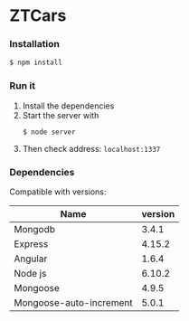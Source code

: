 # ZTCars

### Installation

```sh
$ npm install
```

### Run it

1. Install the dependencies 
2. Start the server with
    ```shell
    $ node server
    ```
3. Then check address: `localhost:1337`

### Dependencies

Compatible with versions:

| Name | version |
| ------ | ------ |
| Mongodb | 3.4.1 |
| Express | 4.15.2 |
| Angular | 1.6.4 |
| Node js| 6.10.2 |
| Mongoose | 4.9.5 |
| Mongoose-auto-increment | 5.0.1 |

